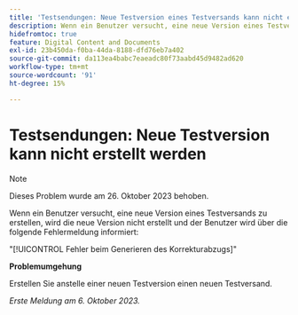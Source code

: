 ```yaml
---
title: 'Testsendungen: Neue Testversion eines Testversands kann nicht erstellt werden'
description: Wenn ein Benutzer versucht, eine neue Version eines Testversands zu erstellen, wird die neue Version nicht erstellt und der Benutzer wird über eine Fehlermeldung informiert.
hidefromtoc: true
feature: Digital Content and Documents
exl-id: 23b450da-f0ba-44da-8188-dfd76eb7a402
source-git-commit: da113ea4babc7eaeadc80f73aabd45d9482ad620
workflow-type: tm+mt
source-wordcount: '91'
ht-degree: 15%

---
```


# Testsendungen: Neue Testversion kann nicht erstellt werden

>[!NOTE]
>
>Dieses Problem wurde am 26. Oktober 2023 behoben.

Wenn ein Benutzer versucht, eine neue Version eines Testversands zu erstellen, wird die neue Version nicht erstellt und der Benutzer wird über die folgende Fehlermeldung informiert:

&quot;[!UICONTROL Fehler beim Generieren des Korrekturabzugs]&quot;

**Problemumgehung**

Erstellen Sie anstelle einer neuen Testversion einen neuen Testversand.

_Erste Meldung am 6. Oktober 2023._
